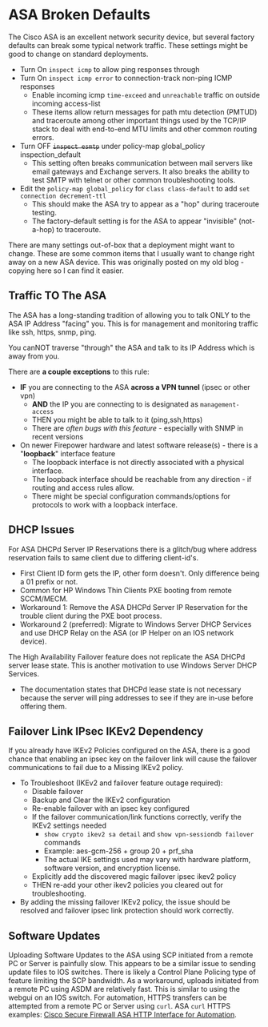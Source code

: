# ASA Broken Defaults

The Cisco ASA is an excellent network security device, but several factory defaults can break some typical network traffic. 
These settings might be good to change on standard deployments.

* Turn On `inspect icmp` to allow ping responses through
* Turn On `inspect icmp error` to connection-track non-ping ICMP responses
  * Enable incoming icmp `time-exceed` and `unreachable` traffic on outside incoming access-list
  * These items allow return messages for path mtu detection (PMTUD) and traceroute among other
    important things used by the TCP/IP stack to deal with end-to-end MTU limits and other common routing errors.
* Turn OFF ~~`inspect esmtp`~~ under policy-map global_policy inspection_default
  * This setting often breaks communication between mail servers like email gateways and Exchange servers.
    It also breaks the ability to test SMTP with telnet or other common troubleshooting tools.
* Edit the `policy-map global_policy` for `class class-default` to add `set connection decrement-ttl`
  * This should make the ASA try to appear as a "hop" during traceroute testing.
  * The factory-default setting is for the ASA to appear "invisible" (not-a-hop) to traceroute.


There are many settings out-of-box that a deployment might want to change. 
These are some common items that I usually want to change right away on a new ASA device.
This was originally posted on my old blog - copying here so I can find it easier.

## Traffic TO The ASA

The ASA has a long-standing tradition of allowing you to talk ONLY to the ASA IP Address "facing" you.
This is for management and monitoring traffic like ssh, https, snmp, ping.

You canNOT traverse "through" the ASA and talk to its IP Address which is away from you.

There are **a couple exceptions** to this rule:
* **IF** you are connecting to the ASA **across a VPN tunnel** (ipsec or other vpn)
  * **AND** the IP you are connecting to is designated as `management-access`
  * THEN you might be able to talk to it (ping,ssh,https)
  * There are *often bugs with this feature* - especially with SNMP in recent versions
* On newer Firepower hardware and latest software release(s) - there is a "**loopback**" interface feature
  * The loopback interface is not directly associated with a physical interface.
  * The loopback interface should be reachable from any direction - if routing and access rules allow.
  * There might be special configuration commands/options for protocols to work with a loopback interface.

## DHCP Issues

For ASA DHCPd Server IP Reservations there is a glitch/bug where address reservation fails to same client due to differing client-id's.
* First Client ID form gets the IP, other form doesn't. Only difference being a 01 prefix or not.
* Common for HP Windows Thin Clients PXE booting from remote SCCM/MECM.
* Workaround 1: Remove the ASA DHCPd Server IP Reservation for the trouble client during the PXE boot process.
* Workaround 2 (preferred): Migrate to Windows Server DHCP Services and use DHCP Relay on the ASA (or IP Helper on an IOS network device).

The High Availability Failover feature does not replicate the ASA DHCPd server lease state. This is another motivation to use Windows Server DHCP Services.
* The documentation states that DHCPd lease state is not necessary because the server will ping addresses to see if they are in-use before offering them.

## Failover Link IPsec IKEv2 Dependency

If you already have IKEv2 Policies configured on the ASA, there is a good chance that enabling an ipsec key on the failover link will cause the failover communications to fail due to a Missing IKEv2 policy.
* To Troubleshoot (IKEv2 and failover feature outage required):
  * Disable failover
  * Backup and Clear the IKEv2 configuration
  * Re-enable failover with an ipsec key configured
  * If the failover communication/link functions correctly, verify the IKEv2 settings needed
    * `show crypto ikev2 sa detail` and `show vpn-sessiondb failover` commands
    * Example: aes-gcm-256 + group 20 + prf_sha
    * The actual IKE settings used may vary with hardware platform, software version, and encryption license.
  * Explicitly add the discovered magic failover ipsec ikev2 policy
  * THEN re-add your other ikev2 policies you cleared out for troubleshooting.
* By adding the missing failover IKEv2 policy, the issue should be resolved and failover ipsec link protection should work correctly.

## Software Updates

Uploading Software Updates to the ASA using SCP initiated from a remote PC or Server is painfully slow. 
This appears to be a similar issue to sending update files to IOS switches.
There is likely a Control Plane Policing type of feature limiting the SCP bandwidth.
As a workaround, uploads initiated from a remote PC using ASDM are relatively fast.
This is similar to using the webgui on an IOS switch. 
For automation, HTTPS transfers can be attempted from a remote PC or Server using `curl`.
ASA `curl` HTTPS examples: [Cisco Secure Firewall ASA HTTP Interface for Automation][1].

[1]: https://www.cisco.com/c/en/us/td/docs/security/asa/misc/http-interface/asa-http-interface.html
